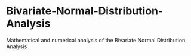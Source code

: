 # Bivariate-Normal-Distribution-Analysis
Mathematical and numerical analysis of the Bivariate Normal Distribution Analysis
